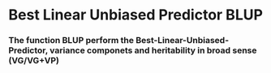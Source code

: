 # Best Linear Unbiased Predictor BLUP

### The function BLUP perform the Best-Linear-Unbiased-Predictor, variance componets and   heritability in broad sense (VG/VG+VP)


